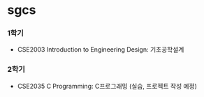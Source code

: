 # sgcs

### 1학기

- CSE2003 Introduction to Engineering Design: 기초공학설계

### 2학기

- CSE2035 C Programming: C프로그래밍 (실습, 프로젝트 작성 예정)